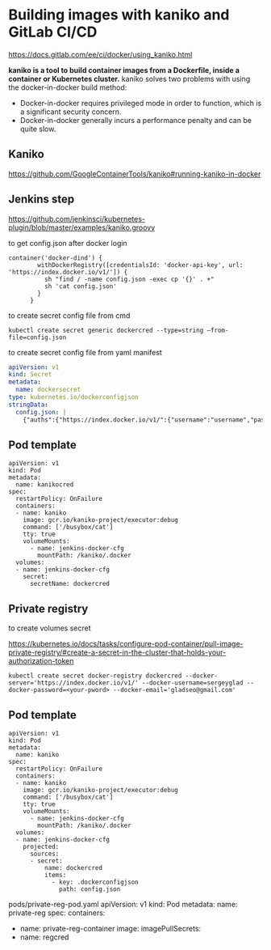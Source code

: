 # Building images with kaniko and GitLab CI/CD

https://docs.gitlab.com/ee/ci/docker/using_kaniko.html

__kaniko is a tool to build container images from a Dockerfile, inside a container or Kubernetes cluster.__
kaniko solves two problems with using the docker-in-docker build method:
* Docker-in-docker requires privileged mode in order to function, which is a significant security concern.
* Docker-in-docker generally incurs a performance penalty and can be quite slow.

## Kaniko

https://github.com/GoogleContainerTools/kaniko#running-kaniko-in-docker

## Jenkins step

https://github.com/jenkinsci/kubernetes-plugin/blob/master/examples/kaniko.groovy

to get config.json after docker login
```
container('docker-dind') {
        withDockerRegistry([credentialsId: 'docker-api-key', url: 'https://index.docker.io/v1/']) {
          sh "find / -name config.json -exec cp '{}' . +" 	
          sh 'cat config.json'
        }
      }
```

to create secret config file from cmd

```
kubectl create secret generic dockercred --type=string —from-file=config.json
```

to create secret config file from yaml manifest

```dockercred.yaml
apiVersion: v1
kind: Secret
metadata:
  name: dockersecret
type: kubernetes.io/dockerconfigjson
stringData:
  config.json: |
    {"auths":{"https://index.docker.io/v1/":{"username":"username","password":"password","email":"nobodyo@gmail.com","auth":"ccccccccccccccccc="}}} 
```    
## Pod template
```
apiVersion: v1
kind: Pod
metadata:
  name: kanikocred
spec:
  restartPolicy: OnFailure
  containers:
  - name: kaniko
    image: gcr.io/kaniko-project/executor:debug
    command: ['/busybox/cat']
    tty: true
    volumeMounts:
      - name: jenkins-docker-cfg
        mountPath: /kaniko/.docker
  volumes:
  - name: jenkins-docker-cfg
    secret:
      secretName: dockercred
```      

## Private registry

to create volumes secret

https://kubernetes.io/docs/tasks/configure-pod-container/pull-image-private-registry/#create-a-secret-in-the-cluster-that-holds-your-authorization-token
```
kubectl create secret docker-registry dockercred --docker-server='https://index.docker.io/v1/' --docker-username=sergeyglad --docker-password=<your-pword> --docker-email='gladseo@gmail.com'
```

## Pod template
```
apiVersion: v1
kind: Pod
metadata:
  name: kaniko
spec:
  restartPolicy: OnFailure
  containers:
  - name: kaniko
    image: gcr.io/kaniko-project/executor:debug
    command: ['/busybox/cat']
    tty: true
    volumeMounts:
      - name: jenkins-docker-cfg
        mountPath: /kaniko/.docker
  volumes:
  - name: jenkins-docker-cfg
    projected:
      sources:
      - secret:
          name: dockercred
          items:
            - key: .dockerconfigjson
              path: config.json
```

pods/private-reg-pod.yaml 
apiVersion: v1
kind: Pod
metadata:
  name: private-reg
spec:
  containers:
  - name: private-reg-container
    image: <your-private-image>
  imagePullSecrets:
  - name: regcred


